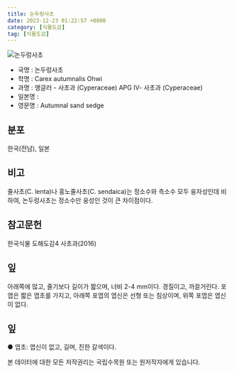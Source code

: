 ```yaml
---
title: 논두렁사초
date: 2023-12-23 01:22:57 +0800
category: [식물도감]
tag: [식물도감]
---
```




![논두렁사초](/fileUpload/plants/basic/illustration/33371_illustration_th2.jpg)
- 국명 : 논두렁사초
- 학명 : Carex autumnalis Ohwi
- 과명 : 앵글러 - 사초과 (Cyperaceae) APG Ⅳ- 사초과 (Cyperaceae)
- 일본명 : 
- 영문명 : Autumnal sand sedge


## 분포
한국(전남), 일본
## 비고
줄사초(C. lenta)나 홍노줄사초(C. sendaica)는 정소수와 측소수 모두 웅자성인데 비하여, 논두렁사초는 정소수만 웅성인 것이 큰 차이점이다.
## 참고문헌
한국식물 도해도감4 사초과(2016)
## 잎
아래쪽에 많고, 줄기보다 길이가 짧으며, 너비 2-4 mm이다. 경질이고, 까끌거린다.포엽은 짧은 엽초를 가지고, 아래쪽 포엽의 엽신은 선형 또는 침상이며, 위쪽 포엽은 엽신이 없다.
## 잎
● 엽초: 엽신이 없고, 길며, 진한 갈색이다.






본 데이터에 대한 모든 저작권리는 국립수목원 또는 원저작자에게 있습니다.
